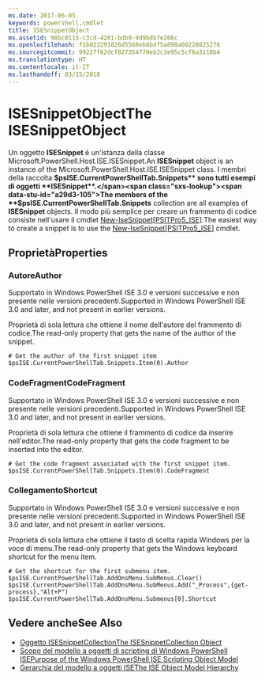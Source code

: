 ```yaml
---
ms.date: 2017-06-05
keywords: powershell,cmdlet
title: ISESnippetObject
ms.assetid: 98bc8113-c3cd-4201-bdb9-9d9bdb7e266c
ms.openlocfilehash: f1b023291826d5568eb8bdf5a898a00228825276
ms.sourcegitcommit: 99227f62dcf827354770eb2c3e95c5cf6a3118b4
ms.translationtype: HT
ms.contentlocale: it-IT
ms.lasthandoff: 03/15/2018
---
```

# <a name="the-isesnippetobject"></a><span data-ttu-id="a29d3-103">ISESnippetObject</span><span class="sxs-lookup"><span data-stu-id="a29d3-103">The ISESnippetObject</span></span>
  <span data-ttu-id="a29d3-104">Un oggetto **ISESnippet** è un'istanza della classe Microsoft.PowerShell.Host.ISE.ISESnippet.</span><span class="sxs-lookup"><span data-stu-id="a29d3-104">An **ISESnippet** object is an instance of the Microsoft.PowerShell.Host.ISE.ISESnippet class.</span></span> <span data-ttu-id="a29d3-105">I membri della raccolta **$psISE.CurrentPowerShellTab.Snippets** sono tutti esempi di oggetti **ISESnippet**.</span><span class="sxs-lookup"><span data-stu-id="a29d3-105">The members of the **$psISE.CurrentPowerShellTab.Snippets** collection are all examples of **ISESnippet** objects.</span></span> <span data-ttu-id="a29d3-106">Il modo più semplice per creare un frammento di codice consiste nell'usare il cmdlet [New-IseSnippet&#91;PSITPro5_ISE&#93;](https://technet.microsoft.com/library/0a6339a3-2683-4a8e-8929-90ad9a95c3e0).</span><span class="sxs-lookup"><span data-stu-id="a29d3-106">The easiest way to create a snippet is to use the [New-IseSnippet&#91;PSITPro5_ISE&#93;](https://technet.microsoft.com/library/0a6339a3-2683-4a8e-8929-90ad9a95c3e0) cmdlet.</span></span>

## <a name="properties"></a><span data-ttu-id="a29d3-107">Proprietà</span><span class="sxs-lookup"><span data-stu-id="a29d3-107">Properties</span></span>

### <a name="author"></a><span data-ttu-id="a29d3-108">Autore</span><span class="sxs-lookup"><span data-stu-id="a29d3-108">Author</span></span>
  <span data-ttu-id="a29d3-109">Supportato in Windows PowerShell ISE 3.0 e versioni successive e non presente nelle versioni precedenti.</span><span class="sxs-lookup"><span data-stu-id="a29d3-109">Supported in Windows PowerShell ISE 3.0 and later, and not present in earlier versions.</span></span>

 <span data-ttu-id="a29d3-110">Proprietà di sola lettura che ottiene il nome dell'autore del frammento di codice.</span><span class="sxs-lookup"><span data-stu-id="a29d3-110">The read-only property that gets the name of the author of the snippet.</span></span>

```
# Get the author of the first snippet item
$psISE.CurrentPowerShellTab.Snippets.Item(0).Author

```

### <a name="codefragment"></a><span data-ttu-id="a29d3-111">CodeFragment</span><span class="sxs-lookup"><span data-stu-id="a29d3-111">CodeFragment</span></span>
  <span data-ttu-id="a29d3-112">Supportato in Windows PowerShell ISE 3.0 e versioni successive e non presente nelle versioni precedenti.</span><span class="sxs-lookup"><span data-stu-id="a29d3-112">Supported in Windows PowerShell ISE 3.0 and later, and not present in earlier versions.</span></span>

 <span data-ttu-id="a29d3-113">Proprietà di sola lettura che ottiene il frammento di codice da inserire nell'editor.</span><span class="sxs-lookup"><span data-stu-id="a29d3-113">The read-only property that gets the code fragment to be inserted into the editor.</span></span>

```
# Get the code fragment associated with the first snippet item.
$psISE.CurrentPowerShellTab.Snippets.Item(0).CodeFragment

```

### <a name="shortcut"></a><span data-ttu-id="a29d3-114">Collegamento</span><span class="sxs-lookup"><span data-stu-id="a29d3-114">Shortcut</span></span>
  <span data-ttu-id="a29d3-115">Supportato in Windows PowerShell ISE 3.0 e versioni successive e non presente nelle versioni precedenti.</span><span class="sxs-lookup"><span data-stu-id="a29d3-115">Supported in Windows PowerShell ISE 3.0 and later, and not present in earlier versions.</span></span>

 <span data-ttu-id="a29d3-116">Proprietà di sola lettura che ottiene il tasto di scelta rapida Windows per la voce di menu.</span><span class="sxs-lookup"><span data-stu-id="a29d3-116">The read-only property that gets the Windows keyboard shortcut for the menu item.</span></span>

```
# Get the shortcut for the first submenu item.
$psISE.CurrentPowerShellTab.AddOnsMenu.SubMenus.Clear()
$psISE.CurrentPowerShellTab.AddOnsMenu.SubMenus.Add("_Process",{get-process},"Alt+P")
$psISE.CurrentPowerShellTab.AddOnsMenu.Submenus[0].Shortcut
```

## <a name="see-also"></a><span data-ttu-id="a29d3-117">Vedere anche</span><span class="sxs-lookup"><span data-stu-id="a29d3-117">See Also</span></span>
- [<span data-ttu-id="a29d3-118">Oggetto ISESnippetCollection</span><span class="sxs-lookup"><span data-stu-id="a29d3-118">The ISESnippetCollection Object</span></span>](The-ISESnippetCollection-Object.md)
- [<span data-ttu-id="a29d3-119">Scopo del modello a oggetti di scripting di Windows PowerShell ISE</span><span class="sxs-lookup"><span data-stu-id="a29d3-119">Purpose of the Windows PowerShell ISE Scripting Object Model</span></span>](purpose-of-the-windows-powershell-ise-scripting-object-model.md)
- [<span data-ttu-id="a29d3-120">Gerarchia del modello a oggetti ISE</span><span class="sxs-lookup"><span data-stu-id="a29d3-120">The ISE Object Model Hierarchy</span></span>](The-ISE-Object-Model-Hierarchy.md)

